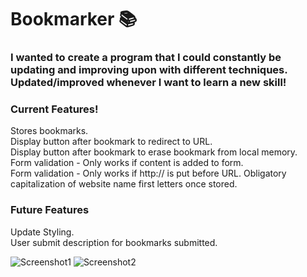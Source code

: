 # Bookmarker 📚 
### I wanted to create a program that I could constantly be updating and improving upon with different techniques. Updated/improved whenever I want to learn a new skill!


### Current Features!
Stores bookmarks.  
Display button after bookmark to redirect to URL.  
Display button after bookmark to erase bookmark from local memory.  
Form validation - Only works if content is added to form.  
Form validation - Only works if http:// is put before URL.
Obligatory capitalization of website name first letters once stored.


### Future Features
Update Styling.  
User submit description for bookmarks submitted.  


![Screenshot1](http://i65.tinypic.com/2echxkm.jpg)
![Screenshot2](http://i65.tinypic.com/2ry3w8w.jpg)



